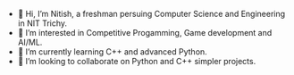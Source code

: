 - 👋 Hi, I’m Nitish, a freshman persuing Computer Science and Engineering in NIT Trichy.
- 👀 I’m interested in Competitive Progamming, Game development and AI/ML.
- 🌱 I’m currently learning C++ and advanced Python.
- 💞️ I’m looking to collaborate on Python and C++ simpler projects.
<!--
- 📫 How to reach me ...

<!---
DonWick32/DonWick32 is a ✨ special ✨ repository because its `README.md` (this file) appears on your GitHub profile.
You can click the Preview link to take a look at your changes.
--->

